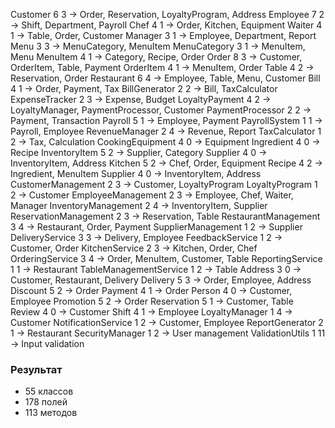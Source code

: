 Customer 6 3 -> Order, Reservation, LoyaltyProgram, Address
Employee 7 2 -> Shift, Department, Payroll
Chef 4 1 -> Order, Kitchen, Equipment
Waiter 4 1 -> Table, Order, Customer
Manager 3 1 -> Employee, Department, Report
Menu 3 3 -> MenuCategory, MenuItem
MenuCategory 3 1 -> MenuItem, Menu
MenuItem 4 1 -> Category, Recipe, Order
Order 8 3 -> Customer, OrderItem, Table, Payment
OrderItem 4 1 -> MenuItem, Order
Table 4 2 -> Reservation, Order
Restaurant 6 4 -> Employee, Table, Menu, Customer
Bill 4 1 -> Order, Payment, Tax
BillGenerator 2 2 -> Bill, TaxCalculator
ExpenseTracker 2 3 -> Expense, Budget
LoyaltyPayment 4 2 -> LoyaltyManager, PaymentProcessor, Customer
PaymentProcessor 2 2 -> Payment, Transaction
Payroll 5 1 -> Employee, Payment
PayrollSystem 1 1 -> Payroll, Employee
RevenueManager 2 4 -> Revenue, Report
TaxCalculator 1 2 -> Tax, Calculation
CookingEquipment 4 0 -> Equipment
Ingredient 4 0 -> Recipe
InventoryItem 5 2 -> Supplier, Category
Supplier 4 0 -> InventoryItem, Address
Kitchen 5 2 -> Chef, Order, Equipment
Recipe 4 2 -> Ingredient, MenuItem
Supplier 4 0 -> InventoryItem, Address
CustomerManagement 2 3 -> Customer, LoyaltyProgram
LoyaltyProgram 1 2 -> Customer
EmployeeManagement 2 3 -> Employee, Chef, Waiter, Manager
InventoryManagement 2 4 -> InventoryItem, Supplier
ReservationManagement 2 3 -> Reservation, Table
RestaurantManagement 3 4 -> Restaurant, Order, Payment
SupplierManagement 1 2 -> Supplier
DeliveryService 3 3 -> Delivery, Employee
FeedbackService 1 2 -> Customer, Order
KitchenService 2 3 -> Kitchen, Order, Chef
OrderingService 3 4 -> Order, MenuItem, Customer, Table
ReportingService 1 1 -> Restaurant
TableManagementService 1 2 -> Table
Address 3 0 -> Customer, Restaurant, Delivery
Delivery 5 3 -> Order, Employee, Address
Discount 5 2 -> Order
Payment 4 1 -> Order
Person 4 0 -> Customer, Employee
Promotion 5 2 -> Order
Reservation 5 1 -> Customer, Table
Review 4 0 -> Customer
Shift 4 1 -> Employee
LoyaltyManager 1 4 -> Customer
NotificationService 1 2 -> Customer, Employee
ReportGenerator 2 1 -> Restaurant
SecurityManager 1 2 -> User management
ValidationUtils 1 11 -> Input validation

### Результат
- 55 классов
- 178 полей
- 113 методов
